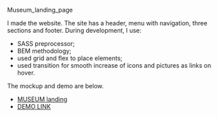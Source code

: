 Museum_landing_page

I made the website. The site has a header, menu with navigation, three sections and footer. During development, I use:

 - SASS preprocessor;
 - BEM methodology;
 - used grid and flex to place elements;
 - used transition for smooth increase of icons and pictures as links on hover.

The mockup and demo are below.
- [MUSEUM landing](https://www.figma.com/file/HL3XGt5ZatvJoYBhOaWY5x/museum-prototype?node-id=323%3A1957)
- [DEMO LINK](https://Marinakyrychynska.github.io/Museum_landing_page/)
